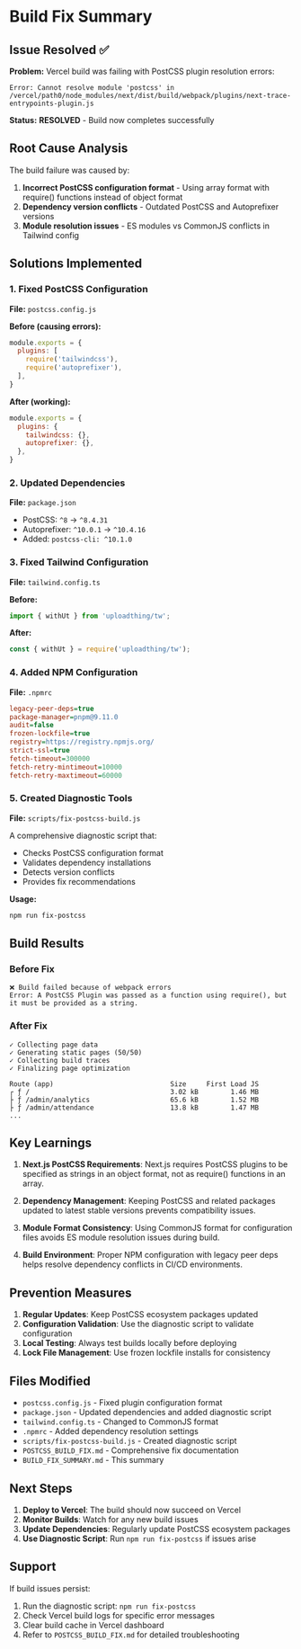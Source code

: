 # Build Fix Summary

## Issue Resolved ✅

**Problem:** Vercel build was failing with PostCSS plugin resolution errors:
```
Error: Cannot resolve module 'postcss' in /vercel/path0/node_modules/next/dist/build/webpack/plugins/next-trace-entrypoints-plugin.js
```

**Status:** **RESOLVED** - Build now completes successfully

## Root Cause Analysis

The build failure was caused by:
1. **Incorrect PostCSS configuration format** - Using array format with require() functions instead of object format
2. **Dependency version conflicts** - Outdated PostCSS and Autoprefixer versions
3. **Module resolution issues** - ES modules vs CommonJS conflicts in Tailwind config

## Solutions Implemented

### 1. Fixed PostCSS Configuration
**File:** `postcss.config.js`

**Before (causing errors):**
```javascript
module.exports = {
  plugins: [
    require('tailwindcss'),
    require('autoprefixer'),
  ],
}
```

**After (working):**
```javascript
module.exports = {
  plugins: {
    tailwindcss: {},
    autoprefixer: {},
  },
}
```

### 2. Updated Dependencies
**File:** `package.json`

- PostCSS: `^8` → `^8.4.31`
- Autoprefixer: `^10.0.1` → `^10.4.16`
- Added: `postcss-cli: ^10.1.0`

### 3. Fixed Tailwind Configuration
**File:** `tailwind.config.ts`

**Before:**
```javascript
import { withUt } from 'uploadthing/tw';
```

**After:**
```javascript
const { withUt } = require('uploadthing/tw');
```

### 4. Added NPM Configuration
**File:** `.npmrc`

```ini
legacy-peer-deps=true
package-manager=pnpm@9.11.0
audit=false
frozen-lockfile=true
registry=https://registry.npmjs.org/
strict-ssl=true
fetch-timeout=300000
fetch-retry-mintimeout=10000
fetch-retry-maxtimeout=60000
```

### 5. Created Diagnostic Tools
**File:** `scripts/fix-postcss-build.js`

A comprehensive diagnostic script that:
- Checks PostCSS configuration format
- Validates dependency installations
- Detects version conflicts
- Provides fix recommendations

**Usage:**
```bash
npm run fix-postcss
```

## Build Results

### Before Fix
```
❌ Build failed because of webpack errors
Error: A PostCSS Plugin was passed as a function using require(), but it must be provided as a string.
```

### After Fix
```
✓ Collecting page data    
✓ Generating static pages (50/50)
✓ Collecting build traces    
✓ Finalizing page optimization    

Route (app)                             Size     First Load JS
┌ ƒ /                                   3.02 kB        1.46 MB
├ ƒ /admin/analytics                    65.6 kB        1.52 MB
├ ƒ /admin/attendance                   13.8 kB        1.47 MB
...
```

## Key Learnings

1. **Next.js PostCSS Requirements**: Next.js requires PostCSS plugins to be specified as strings in an object format, not as require() functions in an array.

2. **Dependency Management**: Keeping PostCSS and related packages updated to latest stable versions prevents compatibility issues.

3. **Module Format Consistency**: Using CommonJS format for configuration files avoids ES module resolution issues during build.

4. **Build Environment**: Proper NPM configuration with legacy peer deps helps resolve dependency conflicts in CI/CD environments.

## Prevention Measures

1. **Regular Updates**: Keep PostCSS ecosystem packages updated
2. **Configuration Validation**: Use the diagnostic script to validate configuration
3. **Local Testing**: Always test builds locally before deploying
4. **Lock File Management**: Use frozen lockfile installs for consistency

## Files Modified

- `postcss.config.js` - Fixed plugin configuration format
- `package.json` - Updated dependencies and added diagnostic script
- `tailwind.config.ts` - Changed to CommonJS format
- `.npmrc` - Added dependency resolution settings
- `scripts/fix-postcss-build.js` - Created diagnostic script
- `POSTCSS_BUILD_FIX.md` - Comprehensive fix documentation
- `BUILD_FIX_SUMMARY.md` - This summary

## Next Steps

1. **Deploy to Vercel**: The build should now succeed on Vercel
2. **Monitor Builds**: Watch for any new build issues
3. **Update Dependencies**: Regularly update PostCSS ecosystem packages
4. **Use Diagnostic Script**: Run `npm run fix-postcss` if issues arise

## Support

If build issues persist:
1. Run the diagnostic script: `npm run fix-postcss`
2. Check Vercel build logs for specific error messages
3. Clear build cache in Vercel dashboard
4. Refer to `POSTCSS_BUILD_FIX.md` for detailed troubleshooting
